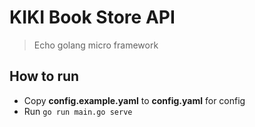 # KIKI Book Store API

> Echo golang micro framework

## How to run
- Copy **config.example.yaml** to **config.yaml** for config
- Run `go run main.go serve`